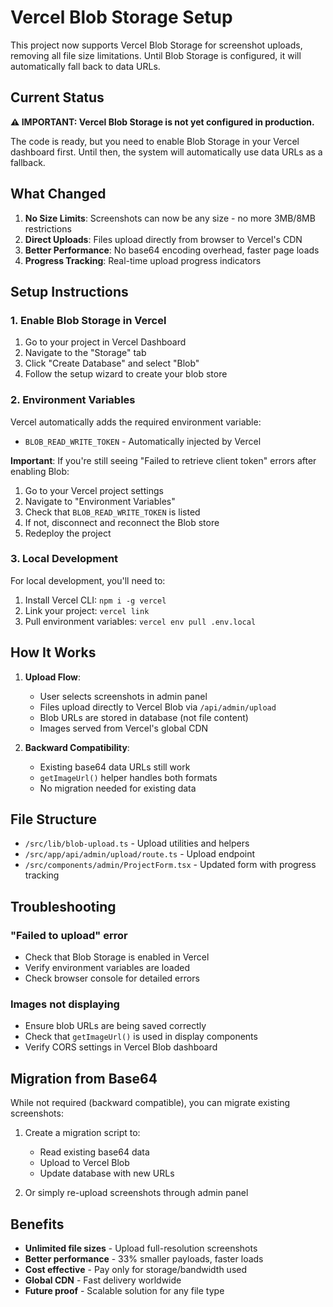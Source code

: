 # Vercel Blob Storage Setup

This project now supports Vercel Blob Storage for screenshot uploads, removing all file size limitations. Until Blob Storage is configured, it will automatically fall back to data URLs.

## Current Status

**⚠️ IMPORTANT: Vercel Blob Storage is not yet configured in production.**

The code is ready, but you need to enable Blob Storage in your Vercel dashboard first. Until then, the system will automatically use data URLs as a fallback.

## What Changed

1. **No Size Limits**: Screenshots can now be any size - no more 3MB/8MB restrictions
2. **Direct Uploads**: Files upload directly from browser to Vercel's CDN
3. **Better Performance**: No base64 encoding overhead, faster page loads
4. **Progress Tracking**: Real-time upload progress indicators

## Setup Instructions

### 1. Enable Blob Storage in Vercel

1. Go to your project in Vercel Dashboard
2. Navigate to the "Storage" tab
3. Click "Create Database" and select "Blob"
4. Follow the setup wizard to create your blob store

### 2. Environment Variables

Vercel automatically adds the required environment variable:
- `BLOB_READ_WRITE_TOKEN` - Automatically injected by Vercel

**Important**: If you're still seeing "Failed to retrieve client token" errors after enabling Blob:
1. Go to your Vercel project settings
2. Navigate to "Environment Variables"
3. Check that `BLOB_READ_WRITE_TOKEN` is listed
4. If not, disconnect and reconnect the Blob store
5. Redeploy the project

### 3. Local Development

For local development, you'll need to:
1. Install Vercel CLI: `npm i -g vercel`
2. Link your project: `vercel link`
3. Pull environment variables: `vercel env pull .env.local`

## How It Works

1. **Upload Flow**:
   - User selects screenshots in admin panel
   - Files upload directly to Vercel Blob via `/api/admin/upload`
   - Blob URLs are stored in database (not file content)
   - Images served from Vercel's global CDN

2. **Backward Compatibility**:
   - Existing base64 data URLs still work
   - `getImageUrl()` helper handles both formats
   - No migration needed for existing data

## File Structure

- `/src/lib/blob-upload.ts` - Upload utilities and helpers
- `/src/app/api/admin/upload/route.ts` - Upload endpoint
- `/src/components/admin/ProjectForm.tsx` - Updated form with progress tracking

## Troubleshooting

### "Failed to upload" error
- Check that Blob Storage is enabled in Vercel
- Verify environment variables are loaded
- Check browser console for detailed errors

### Images not displaying
- Ensure blob URLs are being saved correctly
- Check that `getImageUrl()` is used in display components
- Verify CORS settings in Vercel Blob dashboard

## Migration from Base64

While not required (backward compatible), you can migrate existing screenshots:

1. Create a migration script to:
   - Read existing base64 data
   - Upload to Vercel Blob
   - Update database with new URLs

2. Or simply re-upload screenshots through admin panel

## Benefits

- **Unlimited file sizes** - Upload full-resolution screenshots
- **Better performance** - 33% smaller payloads, faster loads
- **Cost effective** - Pay only for storage/bandwidth used
- **Global CDN** - Fast delivery worldwide
- **Future proof** - Scalable solution for any file type